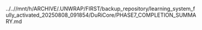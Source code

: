 ../..//mnt/h/ARCHIVE/.UNWRAP/FIRST/backup_repository/learning_system_fully_activated_20250808_091854/DuRiCore/PHASE7_COMPLETION_SUMMARY.md